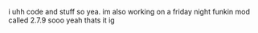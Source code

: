 i uhh code and stuff so yea. im also working on a friday night funkin mod called 2.7.9 sooo yeah thats it ig
<!---
dark279/dark279 is a ✨ special ✨ repository because its `README.md` (this file) appears on your GitHub profile.
You can click the Preview link to take a look at your changes.
--->
